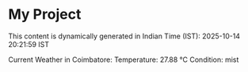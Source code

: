 # My Project

This content is dynamically generated in Indian Time (IST): 2025-10-14 20:21:59 IST


Current Weather in Coimbatore:
Temperature: 27.88 °C
Condition: mist
